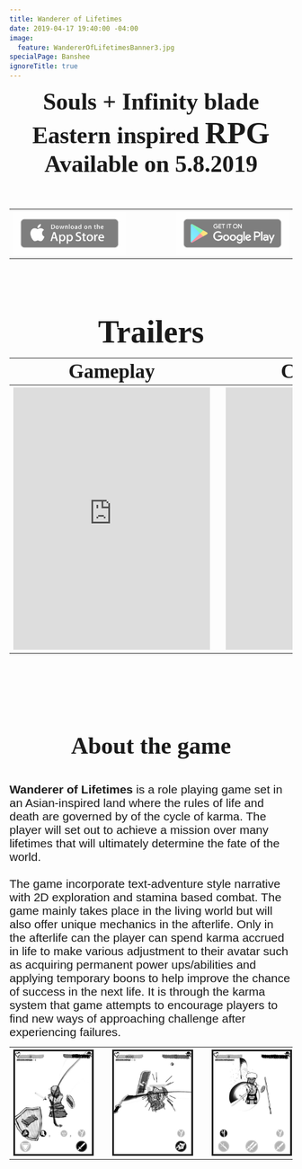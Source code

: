 ```yaml
---
title: Wanderer of Lifetimes
date: 2019-04-17 19:40:00 -04:00
image:
  feature: WandererOfLifetimesBanner3.jpg
specialPage: Banshee
ignoreTitle: true
---
```


<div align="center" style="padding: 0em 0 0em 0; font-family: oldstyle; font-size: 3em; font-weight: bold;">Souls + Infinity blade
<br>
Eastern inspired <span style="font-size: 1.3em;">RPG</span>
</div>

<div align="center" style="padding: 0em 0 1em 0; font-family: oldstyle; font-size: 3em; font-weight: bold;">Available on 5.8.2019</div>

<table style="undefined;table-layout: fixed; width: 100%">
<colgroup>
<col style="width: 42.5%">
<col style="width: 15%">
<col style="width: 42.5%">
</colgroup>
<tr>
  <th align="right" class="tg-0lax" >
    <a href="/images/badge/Apple-Badge.png"><img style="opacity: 0.5; filter: alpha(opacity=50);" src="/images/badge/Apple-Badge.png"></a>
  </th>
  <th class="tg-0lax"></th>
  <th align="left" class="tg-0lax" >
    <a href="/images/badge/GooglePlay-Badge.png"><img style="opacity: 0.5; filter: alpha(opacity=50);" src="/images/badge/GooglePlay-Badge.png"></a>
  </th>
</tr>
</table>


<div align="center" style="padding: 1.5em 0 0em 0; font-family: oldstyle; font-size: 4em; font-weight: bold;">Trailers</div>

<table style="undefined;table-layout: fixed; width: 100%">
<colgroup>
<col style="width: 47.5%">
<col style="width: 5%">
<col style="width: 47.5%">
</colgroup>
<tr>
  <th class="tg-0lax" >
    <div align="center" style="font-family: oldstyle; font-size: 2.5em; font-weight: bold;">Gameplay</div>
  </th>
  <th class="tg-0lax"></th>
  <th class="tg-0lax" >
    <div align="center" style="font-family: oldstyle; font-size: 2.5em; font-weight: bold;">Cinematic</div>
  </th>
</tr>
<tr>
  <th class="tg-0lax" >
    <iframe width="350" height="467" src="https://www.youtube.com/embed/fQghW-3JD4k?rel=0" frameborder="0" allow="accelerometer; autoplay; encrypted-media; gyroscope; picture-in-picture" allowfullscreen></iframe>
  </th>
  <th class="tg-0lax"></th>
  <th class="tg-0lax" >
    <iframe width="350" height="467" src="https://www.youtube.com/embed/pLSshwldt80?rel=0" frameborder="0" allow="accelerometer; autoplay; encrypted-media; gyroscope; picture-in-picture" allowfullscreen></iframe>
  </th>
</tr>
</table>

<div align="center" style="padding: 3em 0 1em 0; font-family: oldstyle; font-size: 3em; font-weight: bold;">About the game</div>
<div align="left" style="font-family: arial; font-size: 1.5em; font-weight: normal;"><b>Wanderer of Lifetimes</b> is a role playing game set in an Asian-inspired land where the rules of life and death are governed by of the cycle of karma. The player will set out to achieve a mission over many lifetimes that will ultimately determine the fate of the world. 
<br><br>
The game incorporate text-adventure style narrative with 2D exploration and stamina based combat. The game mainly takes place in the living world but will also offer unique mechanics in the afterlife. Only in the afterlife can the player can spend karma accrued in life to make various adjustment to their avatar such as acquiring permanent power ups/abilities and applying temporary boons to help improve the chance of success in the next life. It is through the karma system that game attempts to encourage players to find new ways of approaching challenge after experiencing failures.</div>


<table style="undefined;table-layout: fixed; width: 100%">
<colgroup>
<col style="width: 30%">
<col style="width: 5%">
<col style="width: 30%">
<col style="width: 5%">
<col style="width: 30%">
</colgroup>
<tr>
  <th class="tg-0lax" >
    <a href="/images/Lifetimes/Screenshots/website_combat1.jpg" data-lightbox="lifetimes_combat" data-title="xxx"><img style="border-style: solid;" src="/images/Lifetimes/Screenshots_small/website_combat1.jpg"></a>
  </th>
  <th class="tg-0lax"></th>
  <th align="left" class="tg-0lax" >
    <a href="/images/Lifetimes/Screenshots/website_combat2.jpg" data-lightbox="lifetimes_combat" data-title="xxx"><img style="border-style: solid;"  src="/images/Lifetimes/Screenshots_small/website_combat2.jpg"></a>
  </th>
<th class="tg-0lax"></th>
  <th align="left" class="tg-0lax" >
    <a href="/images/Lifetimes/Screenshots/website_combat3.jpg" data-lightbox="lifetimes_combat" data-title="xxx"><img style="border-style: solid;"  src="/images/Lifetimes/Screenshots_small/website_combat3.jpg"></a>
  </th>
</tr>
<a href="/images/Lifetimes/Screenshots/website_combat4.jpg" data-lightbox="lifetimes_combat" data-title="xxx"></a>
<a href="/images/Lifetimes/Screenshots/website_combat5.jpg" data-lightbox="lifetimes_combat" data-title="xxx"></a>
<a href="/images/Lifetimes/Screenshots/website_combat6.jpg" data-lightbox="lifetimes_combat" data-title="xxx"></a>
<a href="/images/Lifetimes/Screenshots/website_combat7.jpg" data-lightbox="lifetimes_combat" data-title="xxx"></a>
<a href="/images/Lifetimes/Screenshots/website_combat8.jpg" data-lightbox="lifetimes_combat" data-title="xxx"></a>
<a href="/images/Lifetimes/Screenshots/website_combat9.jpg" data-lightbox="lifetimes_combat" data-title="xxx"></a>
<a href="/images/Lifetimes/Screenshots/website_combat10.jpg" data-lightbox="lifetimes_combat" data-title="xxx"></a>
</table>
